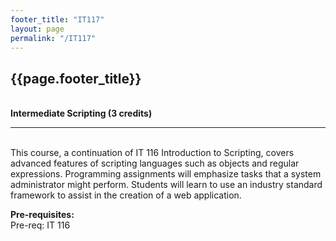 ```yaml
---
footer_title: "IT117"
layout: page
permalink: "/IT117"
---
```


## {{page.footer_title}}
\
**Intermediate Scripting (3 credits)**

---
\
This course, a continuation of IT 116 Introduction to Scripting, covers advanced features of scripting languages such as objects and regular expressions. Programming assignments will emphasize tasks that a system administrator might perform. Students will learn to use an industry standard framework to assist in the creation of a web application.

**Pre-requisites:**
\
Pre-req: IT 116 
